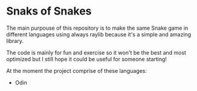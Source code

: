 #  S n a k s of Snakes
 
 The main purpouse of this repository is to make the same Snake game in different languages using always raylib because it's a simple and amazing library.

The code is mainly for fun and exercise so it won't be the best and most optimized but I still hope it could be useful for someone starting!

At the moment the project comprise of these languages:
- Odin
